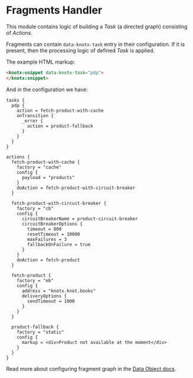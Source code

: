 # Fragments Handler
This module contains logic of building a *Task* (a directed graph) consisting of *Actions*.

Fragments can contain `data-knotx-task` entry in their configuration. If it is present, then
the processing logic of defined *Task* is applied.

The example HTML markup:
```html
<knotx:snippet data-knotx-task="pdp">
</knotx:snippet>
```

And in the configuration we have:
```hocon
tasks {
  pdp {
    action = fetch-product-with-cache
    onTransition {
      _error {
        action = product-fallback
      }
    }
  }
}

actions {
  fetch-product-with-cache {
    factory = "cache"
    config {
      payload = "products"
    }
    doAction = fetch-product-with-circuit-breaker
  }
  
  fetch-product-with-circuit-breaker {
    factory = "cb"
    config {
      circuitBreakerName = product-circuit-breaker
      circuitBreakerOptions {
        timeout = 800
        resetTimeout = 10000
        maxFailures = 3
        fallbackOnFailure = true
      }
    }
    doAction = fetch-product
  }
  
  fetch-product {
    factory = "eb"
    config {
      address = "knotx.knot.books"
      deliveryOptions {
        sendTimeout = 1000
      }
    }
  }
  
  product-fallback {
    factory = "static"
    config {
      markup = <div>Product not available at the moment</div>
    }
  }
}
```

Read more about configuring fragment graph in the [Data Object docs](https://github.com/Knotx/knotx-fragments-handler/blob/master/core/docs/asciidoc/dataobjects.adoc).